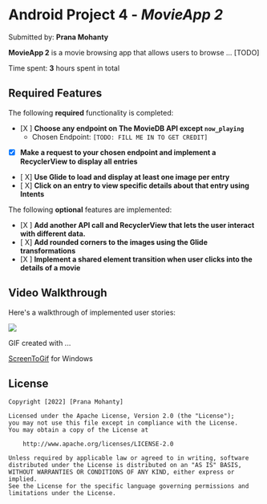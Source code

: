 # Android Project 4 - *MovieApp 2*

Submitted by: **Prana Mohanty**

**MovieApp 2** is a movie browsing app that allows users to browse ... [TODO] 

Time spent: **3** hours spent in total

## Required Features

The following **required** functionality is completed:

- [X ] **Choose any endpoint on The MovieDB API except `now_playing`**
  - Chosen Endpoint: `[TODO: FILL ME IN TO GET CREDIT]`
- [X] **Make a request to your chosen endpoint and implement a RecyclerView to display all entries**
- [ X] **Use Glide to load and display at least one image per entry**
- [ X] **Click on an entry to view specific details about that entry using Intents**

The following **optional** features are implemented:

- [X ] **Add another API call and RecyclerView that lets the user interact with different data.** 
- [ X] **Add rounded corners to the images using the Glide transformations**
- [X ] **Implement a shared element transition when user clicks into the details of a movie**



## Video Walkthrough

Here's a walkthrough of implemented user stories:

<img src='https://github.com/PranaMohanty13/Flixter-2/blob/main/flixter%202.gif' />

GIF created with ...  

[ScreenToGif](https://www.screentogif.com/) for Windows


## License

    Copyright [2022] [Prana Mohanty]

    Licensed under the Apache License, Version 2.0 (the "License");
    you may not use this file except in compliance with the License.
    You may obtain a copy of the License at

        http://www.apache.org/licenses/LICENSE-2.0

    Unless required by applicable law or agreed to in writing, software
    distributed under the License is distributed on an "AS IS" BASIS,
    WITHOUT WARRANTIES OR CONDITIONS OF ANY KIND, either express or implied.
    See the License for the specific language governing permissions and
    limitations under the License.

